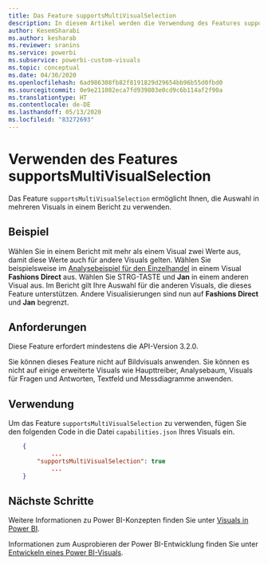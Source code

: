 ```yaml
---
title: Das Feature supportsMultiVisualSelection
description: In diesem Artikel werden die Verwendung des Features supportsMultiVisualSelection in Power BI-Visuals und seine Anforderungen beschrieben.
author: KesemSharabi
ms.author: kesharab
ms.reviewer: sranins
ms.service: powerbi
ms.subservice: powerbi-custom-visuals
ms.topic: conceptual
ms.date: 04/30/2020
ms.openlocfilehash: 6ad986308fb82f8191829d29654bb96b55d0fbd0
ms.sourcegitcommit: 0e9e211082eca7fd939803e0cd9c6b114af2f90a
ms.translationtype: HT
ms.contentlocale: de-DE
ms.lasthandoff: 05/13/2020
ms.locfileid: "83272693"
---
```

# <a name="use-the-supportsmultivisualselection-feature"></a>Verwenden des Features supportsMultiVisualSelection

Das Feature `supportsMultiVisualSelection` ermöglicht Ihnen, die Auswahl in mehreren Visuals in einem Bericht zu verwenden.

## <a name="example"></a>Beispiel

Wählen Sie in einem Bericht mit mehr als einem Visual zwei Werte aus, damit diese Werte auch für andere Visuals gelten. Wählen Sie beispielsweise im [Analysebeispiel für den Einzelhandel](../../create-reports/sample-retail-analysis.md) in einem Visual **Fashions Direct** aus. Wählen Sie STRG-TASTE und **Jan** in einem anderen Visual aus. Im Bericht gilt Ihre Auswahl für die anderen Visuals, die dieses Feature unterstützen. Andere Visualisierungen sind nun auf **Fashions Direct** und **Jan** begrenzt.

## <a name="requirements"></a>Anforderungen

Diese Feature erfordert mindestens die API-Version 3.2.0.

Sie können dieses Feature nicht auf Bildvisuals anwenden. Sie können es nicht auf einige erweiterte Visuals wie Haupttreiber, Analysebaum, Visuals für Fragen und Antworten, Textfeld und Messdiagramme anwenden.

## <a name="usage"></a>Verwendung

Um das Feature `supportsMultiVisualSelection` zu verwenden, fügen Sie den folgenden Code in die Datei `capabilities.json` Ihres Visuals ein.

```json
    {   
            ...
        "supportsMultiVisualSelection": true
            ...
    }
```

## <a name="next-steps"></a>Nächste Schritte

Weitere Informationen zu Power BI-Konzepten finden Sie unter [Visuals in Power BI](power-bi-visuals-concept.md).

Informationen zum Ausprobieren der Power BI-Entwicklung finden Sie unter [Entwickeln eines Power BI-Visuals](custom-visual-develop-tutorial.md).
